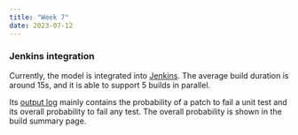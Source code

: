 ```yaml
---
title: "Week 7"
date: 2023-07-12
---
```


### Jenkins integration

Currently, the model is integrated into [Jenkins](https://ci.libreoffice.org/job/machine_learning_model/). The average build duration is around 15s, and it is able to support 5 builds in parallel.

Its [output log](https://ci.libreoffice.org/job/machine_learning_model/lastBuild/console) mainly contains the probability of a patch to fail a unit test and its overall probability to fail any test. The overall probability is shown in the build summary page.
